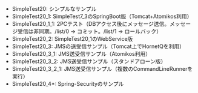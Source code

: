 * SimpleTest20: シンプルなサンプル
* SimpleTest20_1: SimpleTest7_3のSpringBoot版（Tomcat+Atomikos利用）
* SimpleTest20_1_1: 2PCテスト（DBアクセス後にメッセージ送信。メッセージ受信は非同期。/list/0 -> コミット。/list/1 -> ロールバック）
* SimpleTest20_2: SimpleTest20_1のWebService版
* SimpleTest20_3: JMSの送受信サンプル（Tomcat上でHornetQを利用）
* SimpleTest20_3_1: JMS送受信サンプル（Atomikos利用）
* SimpleTest20_3_2: JMS送受信サンプル（スタンドアローン版）
* SimpleTest20_3_2_1: JMS送受信サンプル（複数のCommandLineRunnerを実行）
* SimpleTest20_4*: Spring-Securityのサンプル